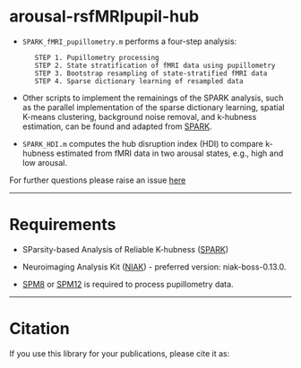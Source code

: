 # arousal-rsfMRIpupil-hub

* `SPARK_fMRI_pupillometry.m` performs a four-step analysis: 

         STEP 1. Pupillometry processing
         STEP 2. State stratification of fMRI data using pupillometry
         STEP 3. Bootstrap resampling of state-stratified fMRI data
         STEP 4. Sparse dictionary learning of resampled data

* Other scripts to implement the remainings of the SPARK analysis, such as the parallel implementation of the sparse dictionary learning, spatial K-means clustering, background noise removal, and k-hubness estimation, can be found and adapted from [SPARK](https://github.com/multifunkim/spark-matlab).   

* `SPARK_HDI.m` computes the hub disruption index (HDI) to compare k-hubness estimated from fMRI data in two arousal states, e.g., high and low arousal.

For further questions please raise an issue [here](https://github.com/Kangjoo/Arousal_RSfMRI_Hub/issues)

------------
# Requirements

* SParsity-based Analysis of Reliable K-hubness ([SPARK](https://github.com/multifunkim/spark-matlab))

* Neuroimaging Analysis Kit ([NIAK](https://github.com/SIMEXP/niak)) - preferred version: niak-boss-0.13.0.  

* [SPM8](https://www.fil.ion.ucl.ac.uk/spm/software/spm8/) or [SPM12](https://www.fil.ion.ucl.ac.uk/spm/software/spm12/) is required to process pupillometry data.

------------
# Citation

If you use this library for your publications, please cite it as:

